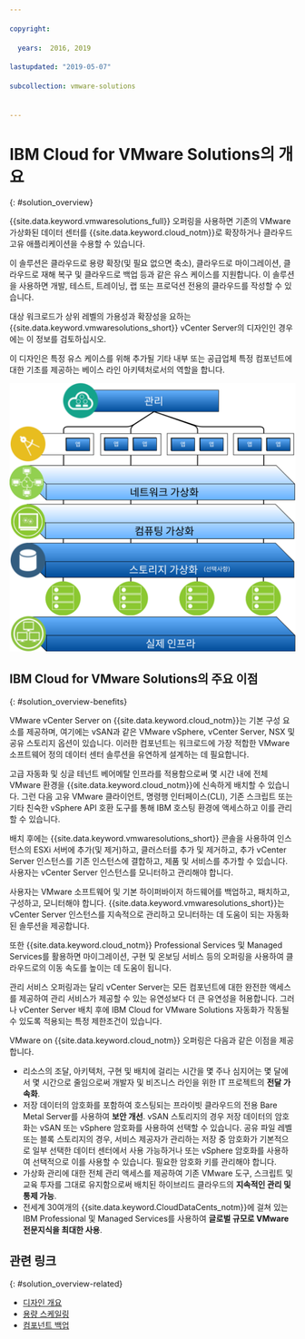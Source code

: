 ```yaml
---

copyright:

  years:  2016, 2019

lastupdated: "2019-05-07"

subcollection: vmware-solutions


---
```


# IBM Cloud for VMware Solutions의 개요
{: #solution_overview}

{{site.data.keyword.vmwaresolutions_full}} 오퍼링을 사용하면 기존의 VMware 가상화된 데이터 센터를 {{site.data.keyword.cloud_notm}}로 확장하거나 클라우드 고유 애플리케이션을 수용할 수 있습니다.

이 솔루션은 클라우드로 용량 확장(및 필요 없으면 축소), 클라우드로 마이그레이션, 클라우드로 재해 복구 및 클라우드로 백업 등과 같은 유스 케이스를 지원합니다. 이 솔루션을 사용하면 개발, 테스트, 트레이닝, 랩 또는 프로덕션 전용의 클라우드를 작성할 수 있습니다.

대상 워크로드가 상위 레벨의 가용성과 확장성을 요하는 {{site.data.keyword.vmwaresolutions_short}} vCenter Server의 디자인인 경우에는 이 정보를 검토하십시오.

이 디자인은 특정 유스 케이스를 위해 추가될 기타 내부 또는 공급업체 특정 컴포넌트에 대한 기초를 제공하는 베이스 라인 아키텍처로서의 역할을 합니다.

![VMware on {{site.data.keyword.cloud_notm}} 개요](../../images/vcsv4radiagrams-ra-variationsonatheme.svg "솔루션은 애플리케이션을 실행할 수 있는 VM에서 이용될 컴퓨팅, 네트워크 및 스토리지 리소스(선택사항)를 가상화합니다.")

## IBM Cloud for VMware Solutions의 주요 이점
{: #solution_overview-benefits}

VMware vCenter Server on {{site.data.keyword.cloud_notm}}는 기본 구성 요소를 제공하며, 여기에는 vSAN과 같은 VMware vSphere, vCenter Server, NSX 및 공유 스토리지 옵션이 있습니다. 이러한 컴포넌트는 워크로드에 가장 적합한 VMware 소프트웨어 정의 데이터 센터 솔루션을 유연하게 설계하는 데 필요합니다.

고급 자동화 및 싱글 테넌트 베어메탈 인프라를 적용함으로써 몇 시간 내에 전체 VMware 환경을 {{site.data.keyword.cloud_notm}}에 신속하게 배치할 수 있습니다. 그런 다음 고유 VMware 클라이언트, 명령행 인터페이스(CLI), 기존 스크립트 또는 기타 친숙한 vSphere API 호환 도구를 통해 IBM 호스팅 환경에 액세스하고 이를 관리할 수 있습니다.

배치 후에는 {{site.data.keyword.vmwaresolutions_short}} 콘솔을 사용하여 인스턴스의 ESXi 서버에 추가(및 제거)하고, 클러스터를 추가 및 제거하고, 추가 vCenter Server 인스턴스를 기존 인스턴스에 결합하고, 제품 및 서비스를 추가할 수 있습니다. 사용자는 vCenter Server 인스턴스를 모니터하고 관리해야 합니다.

사용자는 VMware 소프트웨어 및 기본 하이퍼바이저 하드웨어를 백업하고, 패치하고, 구성하고, 모니터해야 합니다. {{site.data.keyword.vmwaresolutions_short}}는 vCenter Server 인스턴스를 지속적으로 관리하고 모니터하는 데 도움이 되는 자동화된 솔루션을 제공합니다.

또한 {{site.data.keyword.cloud_notm}} Professional Services 및 Managed Services를 활용하면 마이그레이션, 구현 및 온보딩 서비스 등의 오퍼링을 사용하여 클라우드로의 이동 속도를 높이는 데 도움이 됩니다.

관리 서비스 오퍼링과는 달리 vCenter Server는 모든 컴포넌트에 대한 완전한 액세스를 제공하여 관리 서비스가 제공할 수 있는 유연성보다 더 큰 유연성을 허용합니다. 그러나 vCenter Server 배치 후에 IBM Cloud for VMware Solutions 자동화가 작동될 수 있도록 적용되는 특정 제한조건이 있습니다.

VMware on {{site.data.keyword.cloud_notm}} 오퍼링은 다음과 같은 이점을 제공합니다.

* 리소스의 조달, 아키텍처, 구현 및 배치에 걸리는 시간을 몇 주나 심지어는 몇 달에서 몇 시간으로 줄임으로써 개발자 및 비즈니스 라인을 위한 IT 프로젝트의 **전달 가속화**.
* 저장 데이터의 암호화를 포함하여 호스팅되는 프라이빗 클라우드의 전용 Bare Metal Server를 사용하여 **보안 개선**. vSAN 스토리지의 경우 저장 데이터의 암호화는 vSAN 또는 vSphere 암호화를 사용하여 선택할 수 있습니다. 공유 파일 레벨 또는 블록 스토리지의 경우, 서비스 제공자가 관리하는 저장 중  암호화가 기본적으로 일부 선택한 데이터 센터에서 사용 가능하거나 또는 vSphere 암호화를 사용하여 선택적으로 이를 사용할 수 있습니다. 필요한 암호화 키를 관리해야 합니다.
* 가상화 관리에 대한 전체 관리 액세스를 제공하여 기존 VMware 도구, 스크립트 및 교육 투자를 그대로 유지함으로써 배치된 하이브리드 클라우드의 **지속적인 관리 및 통제 가능**.
* 전세계 30여개의 {{site.data.keyword.CloudDataCents_notm}}에 걸쳐 있는 IBM Professional 및 Managed Services를 사용하여 **글로벌 규모로 VMware 전문지식을 최대한 사용**.

## 관련 링크
{: #solution_overview-related}

* [디자인 개요](/docs/services/vmwaresolutions/archiref/solution?topic=vmware-solutions-design_overview)
* [용량 스케일링](/docs/services/vmwaresolutions/archiref/solution?topic=vmware-solutions-solution_scaling)
* [컴포넌트 백업](/docs/services/vmwaresolutions/archiref/solution?topic=vmware-solutions-solution_backingup)
